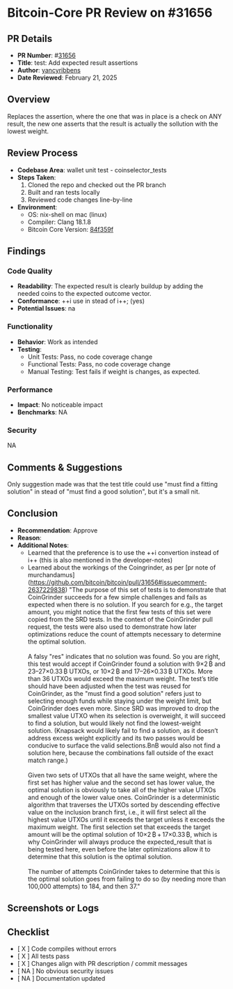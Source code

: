 # Bitcoin-Core PR Review on #31656

## PR Details
- **PR Number**: #[31656](https://github.com/bitcoin/bitcoin/pull/31656)
- **Title**: test: Add expected result assertions
- **Author**: [yancyribbens](https://github.com/yancyribbens)
- **Date Reviewed**: February 21, 2025

## Overview
Replaces the assertion, where the one that was in place is a check on ANY result, the new one asserts that the result is actually the sollution with the lowest weight. 

## Review Process
- **Codebase Area**: wallet unit test - coinselector_tests
- **Steps Taken**:
  1. Cloned the repo and checked out the PR branch
  2. Built and ran tests locally
  3. Reviewed code changes line-by-line
- **Environment**:
  - OS: nix-shell on mac (linux) 
  - Compiler:  Clang 18.1.8
  - Bitcoin Core Version: [84f359f](84f359ff2fdb71a6f624c73eab45449405be0b45)

## Findings
### Code Quality
- **Readability**: 
The expected result is clearly buildup by adding the needed coins to the expected outcome vector.
- **Conformance**: ++i use in stead of i++; (yes) 
- **Potential Issues**: na

### Functionality
- **Behavior**: Work as intended
- **Testing**:
  - Unit Tests: Pass, no code coverage change
  - Functional Tests: Pass, no code coverage change
  - Manual Testing: Test fails if weight is changes, as expected. 

### Performance
- **Impact**: No noticeable impact
- **Benchmarks**: NA

### Security
NA

## Comments & Suggestions
Only suggestion made was that the test title could use "must find a fitting solution" in stead of "must find a good solution", but it's a small nit. 

## Conclusion
- **Recommendation**: Approve
- **Reason**: 
- **Additional Notes**: 
  - Learned that the preference is to use the ++i convertion instead of i++ (this is also mentioned in the developer-notes)
  - Learned about the workings of the Coingrinder, as per [pr note of murchandamus] (https://github.com/bitcoin/bitcoin/pull/31656#issuecomment-2637229838)  "The purpose of this set of tests is to demonstrate that CoinGrinder succeeds for a few simple challenges and fails as expected when there is no solution. If you search for e.g., the target amount, you might notice that the first few tests of this set were copied from the SRD tests. In the context of the CoinGrinder pull request, the tests were also used to demonstrate how later optimizations reduce the count of attempts necessary to determine the optimal solution.\
  \
  A falsy "res" indicates that no solution was found. So you are right, this test would accept if CoinGrinder found a solution with 9×2 ₿ and 23–27×0.33 ₿ UTXOs, or 10×2 ₿ and 17–26×0.33 ₿ UTXOs. More than 36 UTXOs would exceed the maximum weight. The test’s title should have been adjusted when the test was reused for CoinGrinder, as the "must find a good solution" refers just to selecting enough funds while staying under the weight limit, but CoinGrinder does even more. Since SRD was improved to drop the smallest value UTXO when its selection is overweight, it will succeed to find a solution, but would likely not find the lowest-weight solution. (Knapsack would likely fail to find a solution, as it doesn’t address excess weight explicitly and its two passes would be conducive to surface the valid selections.BnB would also not find a solution here, because the combinations fall outside of the exact match range.)\
  \
Given two sets of UTXOs that all have the same weight, where the first set has higher value and the second set has lower value, the optimal solution is obviously to take all of the higher value UTXOs and enough of the lower value ones. CoinGrinder is a deterministic algorithm that traverses the UTXOs sorted by descending effective value on the inclusion branch first, i.e., it will first select all the highest value UTXOs until it exceeds the target unless it exceeds the maximum weight. The first selection set that exceeds the target amount will be the optimal solution of 10×2 ₿ + 17×0.33 ₿, which is why CoinGrinder will always produce the expected_result that is being tested here, even before the later optimizations allow it to determine that this solution is the optimal solution.\
\
The number of attempts CoinGrinder takes to determine that this is the optimal solution goes from failing to do so (by needing more than 100,000 attempts) to 184, and then 37." 

## Screenshots or Logs
## Checklist
- [ X ] Code compiles without errors
- [ X ] All tests pass
- [ X ] Changes align with PR description / commit messages
- [ NA ] No obvious security issues
- [ NA ] Documentation updated 
